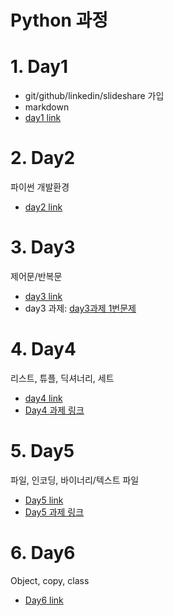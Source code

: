 # Python 과정

# 1. Day1

- git/github/linkedin/slideshare 가입
- markdown
 - [day1 link](/Lectures/day1/)
  
# 2. Day2

파이썬 개발환경

 - [day2 link](/Lectures/day2/)
 
# 3. Day3
 
 제어문/반복문
 
 - [day3 link](/Lectures/day3/)
 - day3 과제: [day3과제 1번문제](/Lectures/day3/day3과제_1번문제.ipynb)

# 4. Day4 

리스트, 튜플, 딕셔너리, 세트

 - [day4 link](/Lectures/day4/)
 - [Day4 과제 링크](/Lectures/day4/README.md#day4%EA%B3%BC%EC%A0%9C)


# 5. Day5

파일, 인코딩, 바이너리/텍스트 파일

 - [Day5 link](/Lectures/day5/)
 - [Day5 과제 링크](/Lectures/day5/README.md#day5-과제)


# 6. Day6

Object, copy, class
 - [Day6 link](/Lectures/day6/)
